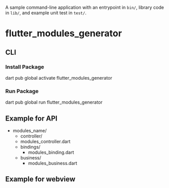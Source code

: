 A sample command-line application with an entrypoint in `bin/`, library code
in `lib/`, and example unit test in `test/`.

# flutter_modules_generator

## CLI
### Install Package
dart pub global activate flutter_modules_generator
### Run Package
dart pub global run flutter_modules_generator


## Example for API
- modules_name/
  - controller/
  - modules_controller.dart
  - bindings/
      - modules_binding.dart
  - business/
      - modules_business.dart

## Example for webview

